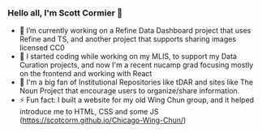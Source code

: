 ### Hello all, I'm Scott Cormier 👋

<!--
**scotcorm/scotcorm** is a ✨ _special_ ✨ repository because its `README.md` (this file) appears on your GitHub profile.
-->

- 🔭 I’m currently working on a Refine Data Dashboard project that uses Refine and TS, and another project that supports sharing images licensed CC0
- 🌱 I started coding while working on my MLIS, to support my Data Curation projects, and now I'm a recent nucamp grad focusing mostly on the frontend and working with React 
- 👯 I'm a big fan of Institutional Repositories like tDAR and sites like The Noun Project that encourage users to organize/share information.  
- ⚡ Fun fact: I built a website for my old Wing Chun group, and it helped introduce me to HTML, CSS and some JS (https://scotcorm.github.io/Chicago-Wing-Chun/)

